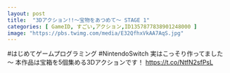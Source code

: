 ```yaml
---
layout: post
title:  "3Dアクション!!～宝物をあつめて～ STAGE 1"
categories: [ GameID, すごい,アクション,ID1357877838901248000 ]
image: "https://pbs.twimg.com/media/E32QfhxVkAA7AqS.jpg"
---
```

#はじめてゲームプログラミング #NintendoSwitch
実はこっそり作ってました～
本作品は宝箱を5個集める3Dアクションです！ https://t.co/NtfN2sfPsL
